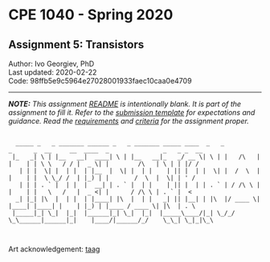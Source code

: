 # CPE 1040 - Spring 2020

## Assignment 5: Transistors

Author: Ivo Georgiev, PhD  
Last updated: 2020-02-22  
Code: 98ffb5e9c5964e27028001933faec10caa0e4709  

---

_**NOTE:** This assignment [README](README.md) is _intentionally_ blank. It is part of the assignment to fill it. Refer to the [submission template](submission-template.md) for expectations and guidance. Read the [requirements](requirements.md) and [criteria](criteria.md) for the assignment proper._


```

  _____ _   _ _______ ______ _   _ _______ _____ ____  _   _          _      _  __     __  ____  _               _   _ _  __
 |_   _| \ | |__   __|  ____| \ | |__   __|_   _/ __ \| \ | |   /\   | |    | | \ \   / / |  _ \| |        /\   | \ | | |/ /
   | | |  \| |  | |  | |__  |  \| |  | |    | || |  | |  \| |  /  \  | |    | |  \ \_/ /  | |_) | |       /  \  |  \| | ' / 
   | | | . ` |  | |  |  __| | . ` |  | |    | || |  | | . ` | / /\ \ | |    | |   \   /   |  _ <| |      / /\ \ | . ` |  <  
  _| |_| |\  |  | |  | |____| |\  |  | |   _| || |__| | |\  |/ ____ \| |____| |____| |    | |_) | |____ / ____ \| |\  | . \ 
 |_____|_| \_|  |_|  |______|_| \_|  |_|  |_____\____/|_| \_/_/    \_\______|______|_|    |____/|______/_/    \_\_| \_|_|\_\
                                                                                                                            
                                                                                                                            
```
Art acknowledgement: [taag](http://patorjk.com/software/taag/)
